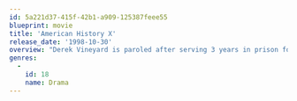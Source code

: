 ```yaml
---
id: 5a221d37-415f-42b1-a909-125387feee55
blueprint: movie
title: 'American History X'
release_date: '1998-10-30'
overview: "Derek Vineyard is paroled after serving 3 years in prison for killing two thugs who tried to break into/steal his truck. Through his brother, Danny Vineyard's narration, we learn that before going to prison, Derek was a skinhead and the leader of a violent white supremacist gang that committed acts of racial crime throughout L.A. and his actions greatly influenced Danny. Reformed and fresh out of prison, Derek severs contact with the gang and becomes determined to keep Danny from going down the same violent path as he did."
genres:
  -
    id: 18
    name: Drama
---
```

